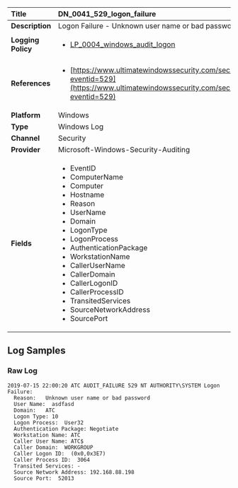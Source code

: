 | Title              | DN_0041_529_logon_failure       |
|:-------------------|:------------------|
| **Description**    | Logon Failure - Unknown user name or bad password |
| **Logging Policy** | <ul><li>[LP_0004_windows_audit_logon](../Logging_Policies/LP_0004_windows_audit_logon.md)</li></ul> |
| **References**     | <ul><li>[https://www.ultimatewindowssecurity.com/securitylog/encyclopedia/event.aspx?eventid=529](https://www.ultimatewindowssecurity.com/securitylog/encyclopedia/event.aspx?eventid=529)</li></ul> |
| **Platform**       | Windows    |
| **Type**           | Windows Log        |
| **Channel**        | Security     |
| **Provider**       | Microsoft-Windows-Security-Auditing    |
| **Fields**         | <ul><li>EventID</li><li>ComputerName</li><li>Computer</li><li>Hostname</li><li>Reason</li><li>UserName</li><li>Domain</li><li>LogonType</li><li>LogonProcess</li><li>AuthenticationPackage</li><li>WorkstationName</li><li>CallerUserName</li><li>CallerDomain</li><li>CallerLogonID</li><li>CallerProcessID</li><li>TransitedServices</li><li>SourceNetworkAddress</li><li>SourcePort</li></ul> |


## Log Samples

### Raw Log

```
2019-07-15 22:00:20 ATC AUDIT_FAILURE 529 NT AUTHORITY\SYSTEM Logon Failure:
  Reason:   Unknown user name or bad password
  User Name:  asdfasd
  Domain:   ATC
  Logon Type: 10
  Logon Process:  User32  
  Authentication Package: Negotiate
  Workstation Name: ATC
  Caller User Name: ATC$
  Caller Domain:  WORKGROUP
  Caller Logon ID:  (0x0,0x3E7)
  Caller Process ID:  3064
  Transited Services: -
  Source Network Address: 192.168.88.198
  Source Port:  52013

```




